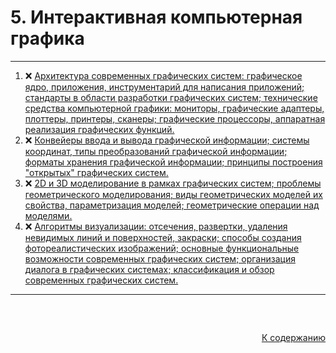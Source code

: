 #

<div id="readme-top">
  <h1>5. Интерактивная компьютерная графика</h1>
</div>

<hr/>
<ol>
  <li>❌ <a href="#1"> Архитектура современных графических систем: графическое ядро, приложения, инструментарий для написания приложений; стандарты в области разработки графических систем; технические средства компьютерной графики: мониторы, графические адаптеры, плоттеры, принтеры, сканеры; графические процессоры, аппаратная реализация графических функций. </a></li>
  <li>❌ <a href="#2"> Конвейеры ввода и вывода графической информации; системы координат, типы преобразований графической информации; форматы хранения графической информации; принципы построения "открытых" графических систем. </a></li>
  <li>❌ <a href="#3"> 2D и 3D моделирование в рамках графических систем; проблемы геометрического моделирования; виды геометрических моделей их свойства, параметризация моделей; геометрические операции над моделями. </a></li>
  <li>❌ <a href="#4"> Алгоритмы визуализации: отсечения, развертки, удаления невидимых линий и поверхностей, закраски; способы создания фотореалистических изображений; основные функциональные возможности современных графических систем; организация диалога в графических системах; классификация и обзор современных графических систем. </a></li>
</ol>
<hr/>
<br />

##

<p align="right"><a href="#readme-top">К содержанию</a></p>
